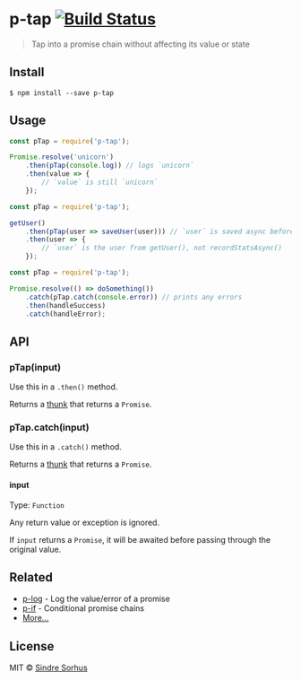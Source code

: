 # p-tap [![Build Status](https://travis-ci.org/sindresorhus/p-tap.svg?branch=master)](https://travis-ci.org/sindresorhus/p-tap)

> Tap into a promise chain without affecting its value or state


## Install

```
$ npm install --save p-tap
```


## Usage

```js
const pTap = require('p-tap');

Promise.resolve('unicorn')
	.then(pTap(console.log)) // logs `unicorn`
	.then(value => {
		// `value` is still `unicorn`
	});
```

```js
const pTap = require('p-tap');

getUser()
	.then(pTap(user => saveUser(user))) // `user` is saved async before the chain continues
	.then(user => {
		// `user` is the user from getUser(), not recordStatsAsync()
	});
```

```js
const pTap = require('p-tap');

Promise.resolve(() => doSomething())
	.catch(pTap.catch(console.error)) // prints any errors
	.then(handleSuccess)
	.catch(handleError);
```


## API

### pTap(input)

Use this in a `.then()` method.

Returns a [thunk](https://en.m.wikipedia.org/wiki/Thunk) that returns a `Promise`.

### pTap.catch(input)

Use this in a `.catch()` method.

Returns a [thunk](https://en.m.wikipedia.org/wiki/Thunk) that returns a `Promise`.

#### input

Type: `Function`

Any return value or exception is ignored.

If `input` returns a `Promise`, it will be awaited before passing through the original value.


## Related

- [p-log](https://github.com/sindresorhus/p-log) - Log the value/error of a promise
- [p-if](https://github.com/sindresorhus/p-if) - Conditional promise chains
- [More…](https://github.com/sindresorhus/promise-fun)


## License

MIT © [Sindre Sorhus](https://sindresorhus.com)
